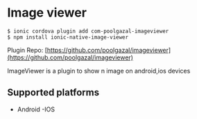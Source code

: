 

# Image viewer

```
$ ionic cordova plugin add com-poolgazal-imageviewer
$ npm install ionic-native-image-viewer
```

Plugin Repo: [https://github.com/poolgazal/imageviewer](https://github.com/poolgazal/imageviewer)

ImageViewer is a plugin to show n image on android,ios devices

## Supported platforms
- Android
-IOS
